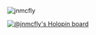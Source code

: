 ![jnmcfly](https://github.com/jnmcfly/jnmcfly/blob/main/jn.png)

[![@jnmcfly's Holopin board](https://holopin.me/jnmcfly)](https://holopin.io/@jnmcfly)
